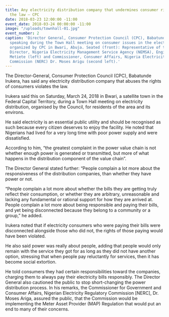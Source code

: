 ```yaml
---
title: Any electricity distribution company that undermines consumer rights violates
  the law – CPC
date: 2018-03-23 12:00:00 -11:00
event_date: 2018-03-24 00:00:00 -11:00
image: "/uploads/townhall-01.jpg"
event_number: 2
caption: 'Director General, Consumer Protection Council (CPC), Babatunde Irukera (right),
  speaking during the Town Hall meeting on consumer issues in the electricity sector,
  organized by CPC in Bwari, Abuja. Seated (front): Representative of the Managing
  Director, Nigeria Electricity Management Service Agency (NEMSA), Engineer William
  Metiete (left) and Commissioner, Consumer Affairs, Nigeria Electricity Regulatory
  Commission (NERC) Dr. Moses Arigu (second left).'
---
```


The Director-General, Consumer Protection Council (CPC), Babatunde Irukera, has said any electricity distribution company that abuses the rights of consumers violates the law.

Irukera said this on Saturday, March 24, 2018 in Bwari, a satellite town in the Federal Capital Territory, during a Town Hall meeting on electricity distribution, organised by the Council, for residents of the area and its environs.

He said electricity is an essential public utility and should be recognised as such because every citizen deserves to enjoy the facility. He noted that Nigerians had lived for a very long time with poor power supply and were dissatisfied.

According to him, “the greatest complaint in the power value chain is not whether enough power is generated or transmitted, but more of what happens in the distribution component of the value chain”.

The Director General stated further: “People complain a lot more about the responsiveness of the distribution companies, than whether they have power or not.

“People complain a lot more about whether the bills they are getting truly reflect their consumption, or whether they are arbitrary, unreasonable and lacking any fundamental or rational support for how they are arrived at. People complain a lot more about being responsible and paying their bills, and yet being disconnected because they belong to a community or a group,” he added.

Irukera noted that if electricity consumers who were paying their bills were disconnected alongside those who did not, the rights of those paying would have been violated.

He also said power was really about people, adding that people would only remain with the service they got for as long as they did not have another option, stressing that when people pay reluctantly for services, then it has become social extortion.

He told consumers they had certain responsibilities toward the companies, charging them to always pay their electricity bills responsibly. The Director General also cautioned the public to stop short-changing the power distribution process. In his remarks, the Commissioner for Government and Consumer Affairs, Nigerian Electricity Regulatory Commission \[NERC\], Dr. Moses Ariga, assured the public, that the Commission would be implementing the Meter Asset Provider (MAP) Regulation that would put an end to many of their concerns.